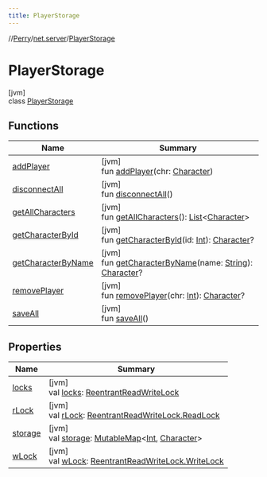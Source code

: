 ```yaml
---
title: PlayerStorage
---
```

//[Perry](../../../index.html)/[net.server](../index.html)/[PlayerStorage](index.html)



# PlayerStorage



[jvm]\
class [PlayerStorage](index.html)



## Functions


| Name | Summary |
|---|---|
| [addPlayer](add-player.html) | [jvm]<br>fun [addPlayer](add-player.html)(chr: [Character](../../client/-character/index.html)) |
| [disconnectAll](disconnect-all.html) | [jvm]<br>fun [disconnectAll](disconnect-all.html)() |
| [getAllCharacters](get-all-characters.html) | [jvm]<br>fun [getAllCharacters](get-all-characters.html)(): [List](https://kotlinlang.org/api/latest/jvm/stdlib/kotlin.collections/-list/index.html)<[Character](../../client/-character/index.html)> |
| [getCharacterById](get-character-by-id.html) | [jvm]<br>fun [getCharacterById](get-character-by-id.html)(id: [Int](https://kotlinlang.org/api/latest/jvm/stdlib/kotlin/-int/index.html)): [Character](../../client/-character/index.html)? |
| [getCharacterByName](get-character-by-name.html) | [jvm]<br>fun [getCharacterByName](get-character-by-name.html)(name: [String](https://kotlinlang.org/api/latest/jvm/stdlib/kotlin/-string/index.html)): [Character](../../client/-character/index.html)? |
| [removePlayer](remove-player.html) | [jvm]<br>fun [removePlayer](remove-player.html)(chr: [Int](https://kotlinlang.org/api/latest/jvm/stdlib/kotlin/-int/index.html)): [Character](../../client/-character/index.html)? |
| [saveAll](save-all.html) | [jvm]<br>fun [saveAll](save-all.html)() |


## Properties


| Name | Summary |
|---|---|
| [locks](locks.html) | [jvm]<br>val [locks](locks.html): [ReentrantReadWriteLock](https://docs.oracle.com/javase/8/docs/api/java/util/concurrent/locks/ReentrantReadWriteLock.html) |
| [rLock](r-lock.html) | [jvm]<br>val [rLock](r-lock.html): [ReentrantReadWriteLock.ReadLock](https://docs.oracle.com/javase/8/docs/api/java/util/concurrent/locks/ReentrantReadWriteLock.ReadLock.html) |
| [storage](storage.html) | [jvm]<br>val [storage](storage.html): [MutableMap](https://kotlinlang.org/api/latest/jvm/stdlib/kotlin.collections/-mutable-map/index.html)<[Int](https://kotlinlang.org/api/latest/jvm/stdlib/kotlin/-int/index.html), [Character](../../client/-character/index.html)> |
| [wLock](w-lock.html) | [jvm]<br>val [wLock](w-lock.html): [ReentrantReadWriteLock.WriteLock](https://docs.oracle.com/javase/8/docs/api/java/util/concurrent/locks/ReentrantReadWriteLock.WriteLock.html) |

